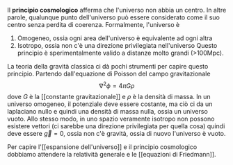Il **principio cosmologico** afferma che l'universo non abbia un centro. In altre parole, qualunque punto dell'universo può essere considerato come il suo centro senza perdita di coerenza. Formalmente, l'universo è
1. Omogeneo, ossia ogni area dell'universo è equivalente ad ogni altra
2. Isotropo, ossia non c'è una direzione privilegiata nell'universo
Questo principio è sperimentalmente valido a distanze molto grandi (>100Mpc).

La teoria della gravità classica ci dà pochi strumenti per capire questo principio. Partendo dall'equazione di Poisson del campo gravitazionale
$$\nabla^{2}\phi=4\pi G\rho$$
dove $G$ è la [[constante gravitazionale]] e $\rho$ è la densità di massa. In un universo omogeneo, il potenziale deve essere costante, ma ciò ci da un laplaciano nullo e quindi una densità di massa nulla, ossia un universo vuoto. Allo stesso modo, in uno spazio veramente isotropo non possono esistere vettori (ci sarebbe una direzione privilegiata per quella cosa) quindi deve essere $\vec{g}=0$, ossia non c'è gravità, ossia di nuovo l'universo è vuoto.

Per capire l'[[espansione dell'universo]] e il principio cosmologico dobbiamo attendere la relatività generale e le [[equazioni di Friedmann]].
